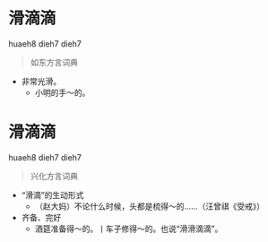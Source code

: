 # 滑滴滴
huaeh8 dieh7 dieh7
> 如东方言词典
- 非常光滑。
  - 小明的手～的。

# 滑滴滴
huaeh8 dieh7 dieh7
> 兴化方言词典
- “滑滴”的生动形式
  - （赵大妈）不论什么时候，头都是梳得～的……（汪曾祺《受戒》）
- 齐备、完好
  - 酒筵准备得～的。丨车子修得～的。也说“滑滑滴滴”。
